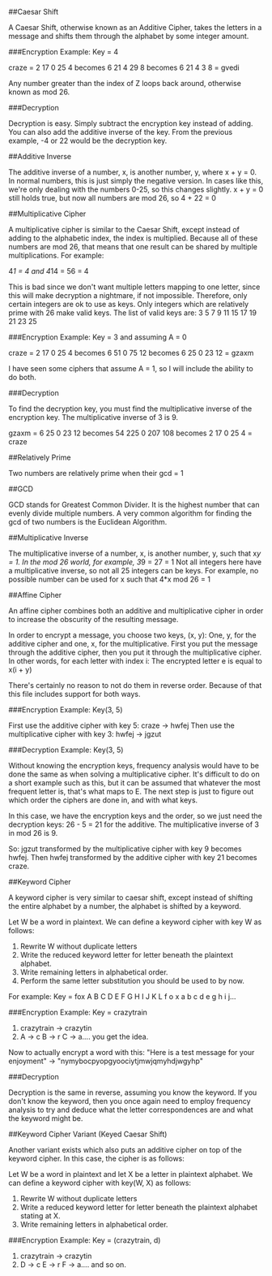 
##Caesar Shift

A Caesar Shift, otherwise known as an Additive Cipher, takes the letters in a message and shifts them through the alphabet by some integer amount.

###Encryption Example: Key = 4

craze = 2 17 0 25 4 becomes 6 21 4 29 8 becomes 6 21 4 3 8 = gvedi

Any number greater than the index of Z loops back around, otherwise known as mod 26.

###Decryption

Decryption is easy.  Simply subtract the encryption key instead of adding. You can also add the additive inverse of the key.
From the previous example, -4 or 22 would be the decryption key.

##Additive Inverse

The additive inverse of a number, x, is another number, y, where x + y = 0.  In normal numbers, this is just simply the negative version.  In cases like this, we're only dealing with the numbers 0-25, so this changes slightly.
x + y = 0 still holds true, but now all numbers are mod 26, so 4 + 22 = 0

##Multiplicative Cipher

A multiplicative cipher is similar to the Caesar Shift, except instead of adding to the alphabetic index, the index is multiplied.
Because all of these numbers are mod 26, that means that one result can be shared by multiple multiplications.  For example:

4*1 = 4 and 4*14 = 56 = 4

This is bad since we don't want multiple letters mapping to one letter, since this will make decryption a nightmare, if not impossible.
Therefore, only certain integers are ok to use as keys.  Only integers which are relatively prime with 26 make valid keys.  The list of valid keys are: 3 5 7 9 11 15 17 19 21 23 25

###Encryption Example: Key = 3 and assuming A = 0

craze = 2 17 0 25 4 becomes 6 51 0 75 12 becomes 6 25 0 23 12 = gzaxm

I have seen some ciphers that assume A = 1, so I will include the ability to do both.

###Decryption

To find the decryption key, you must find the multiplicative inverse of the encryption key. The multiplicative inverse of 3 is 9.

gzaxm = 6 25 0 23 12 becomes 54 225 0 207 108 becomes 2 17 0 25 4 = craze

##Relatively Prime

Two numbers are relatively prime when their gcd = 1

##GCD

GCD stands for Greatest Common Divider.  It is the highest number that can evenly divide multiple numbers.  A very common algorithm for finding the gcd of two numbers is the Euclidean Algorithm.

##Multiplicative Inverse

The multiplicative inverse of a number, x, is another number, y, such that x*y = 1.  In the mod 26 world, for example, 3*9 = 27 = 1
Not all integers here have a multiplicative inverse, so not all 25 integers can be keys. For example, no possible number can be used for x such that 4*x mod 26 = 1

##Affine Cipher

An affine cipher combines both an additive and multiplicative cipher in order to increase the obscurity of the resulting message.

In order to encrypt a message, you choose two keys, (x, y):  One, y, for the additive cipher and one, x, for the multiplicative.
First you put the message through the additive cipher, then you put it through the multiplicative cipher.
In other words, for each letter with index i:
The encrypted letter e is equal to x(i + y)

There's certainly no reason to not do them in reverse order. Because of that this file includes support for both ways.

###Encryption Example: Key(3, 5)

First use the additive cipher with key 5: craze -> hwfej
Then use the multiplicative cipher with key 3: hwfej -> jgzut

###Decryption Example: Key(3, 5)

Without knowing the encryption keys, frequency analysis would have to be done the same as when solving a multiplicative cipher.
It's difficult to do on a short example such as this, but it can be assumed that whatever the most frequent letter is, that's what maps to E.
The next step is just to figure out which order the ciphers are done in, and with what keys.

In this case, we have the encryption keys and the order, so we just need the decryption keys:  26 - 5 = 21 for the additive.  The multiplicative inverse of 3 in mod 26 is 9.

So: jgzut transformed by the multiplicative cipher with key 9 becomes hwfej.
Then hwfej transformed by the additive cipher with key 21 becomes craze.

##Keyword Cipher

A keyword cipher is very similar to caesar shift, except instead of shifting the entire alphabet by a number, the alphabet is shifted by a keyword.

Let W be a word in plaintext.
We can define a keyword cipher with key W as follows:
1. Rewrite W without duplicate letters
2. Write the reduced keyword letter for letter beneath the plaintext alphabet.
3. Write remaining letters in alphabetical order.
4. Perform the same letter substitution you should be used to by now.

For example: Key = fox
A   B   C   D   E   F   G   H   I   J   K   L
f   o   x   a   b   c   d   e   g   h   i   j...

###Encryption Example: Key = crazytrain

1. crazytrain -> crazytin
2. A -> c   B -> r   C -> a.... you get the idea.

Now to actually encrypt a word with this:
"Here is a test message for your enjoyment" -> "nymybocpyopgyoociytjmwjqmyhdjwgyhp"

###Decryption

Decryption is the same in reverse, assuming you know the keyword.  If you don't know the keyword, then you once again need to employ frequency analysis to try and deduce what the letter correspondences are and what the keyword might be.

##Keyword Cipher Variant (Keyed Caesar Shift)

Another variant exists which also puts an additive cipher on top of the keyword cipher.
In this case, the cipher is as follows:

Let W be a word in plaintext and let X be a letter in plaintext alphabet.
We can define a keyword cipher with key(W, X) as follows:
1. Rewrite W without duplicate letters
2. Write a reduced keyword letter for letter beneath the plaintext alphabet stating at X.
3. Write remaining letters in alphabetical order.

###Encryption Example: Key = (crazytrain, d)

1. crazytrain -> crazytin
2. D -> c   E -> r   F -> a.... and so on.
